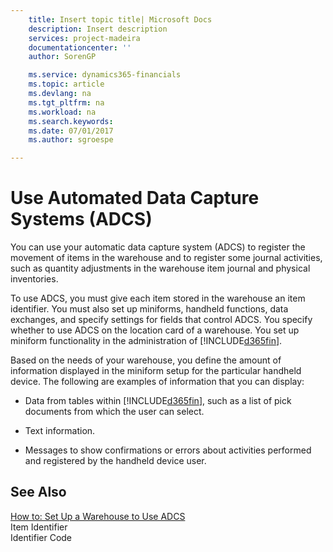 ```yaml
---
    title: Insert topic title| Microsoft Docs
    description: Insert description
    services: project-madeira
    documentationcenter: ''
    author: SorenGP

    ms.service: dynamics365-financials
    ms.topic: article
    ms.devlang: na
    ms.tgt_pltfrm: na
    ms.workload: na
    ms.search.keywords:
    ms.date: 07/01/2017
    ms.author: sgroespe

---
```

# Use Automated Data Capture Systems (ADCS)
You can use your automatic data capture system \(ADCS\) to register the movement of items in the warehouse and to register some journal activities, such as quantity adjustments in the warehouse item journal and physical inventories.  
  
 To use ADCS, you must give each item stored in the warehouse an item identifier. You must also set up miniforms, handheld functions, data exchanges, and specify settings for fields that control ADCS. You specify whether to use ADCS on the location card of a warehouse. You set up miniform functionality in the administration of [!INCLUDE[d365fin](includes/d365fin_md.md)].  
  
 Based on the needs of your warehouse, you define the amount of information displayed in the miniform setup for the particular handheld device. The following are examples of information that you can display:  
  
-   Data from tables within [!INCLUDE[d365fin](includes/d365fin_md.md)], such as a list of pick documents from which the user can select.  
  
-   Text information.  
  
-   Messages to show confirmations or errors about activities performed and registered by the handheld device user.  
  
## See Also  
 [How to: Set Up a Warehouse to Use ADCS](../how-to-set-up-a-warehouse-to-use-adcs.md)   
 Item Identifier   
 Identifier Code